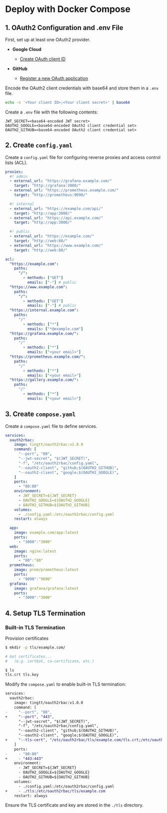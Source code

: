 # Deploy with Docker Compose

## 1. OAuth2 Configuration and .env File

First, set up at least one OAuth2 provider.

- **Google Cloud**
  - [Create OAuth client ID](https://console.cloud.google.com/apis/credentials/oauthclient)

- **GitHub**
  - [Register a new OAuth application](https://github.com/settings/applications/new)

Encode the OAuth2 client credentials with base64 and store them in a `.env` file.

```sh
echo -n '<Your client ID>;<Your client secret>' | base64
```

Create a `.env` file with the following contents:

```env
JWT_SECRET=<base64-encoded JWT secret>
OAUTH2_GOOGLE=<base64-encoded OAuth2 client credential set>
OAUTH2_GITHUB=<base64-encoded OAuth2 client credential set>
```

## 2. Create `config.yaml`

Create a `config.yaml` file for configuring reverse proxies and access control lists (ACL).

```yaml
proxies:
  #! admin
  - external_url: "https://grafana.example.com/"
    target: "http://grafana:3000/"
  - external_url: "https://prometheus.example.com/"
    target: "http://prometheus:9090/"

  #! internal
  - external_url: "https://example.com/api/"
    target: "http://app:3000/"
  - external_url: "https://api.example.com/"
    target: "http://app:3000/"

  #! public
  - external_url: "https://example.com/"
    target: "http://web:80/"
  - external_url: "https://www.example.com/"
    target: "http://web:80/"

acl:
  "https://example.com":
    paths:
      "/":
        - methods: ["GET"]
          emails: ["-"] # public
  "https://www.example.com":
    paths:
      "/":
        - methods: ["GET"]
          emails: ["-"] # public
  "https://internal.example.com":
    paths:
      "/"
        - methods: ["*"]
          emails: ["*@example.com"]
  "https://grafana.example.com/":
    paths:
      "/"
        - methods: ["*"]
          emails: ["<your email>"]
  "https://prometheus.example.com/":
    paths:
      "/"
        - methods: ["*"]
          emails: ["<your email>"]
  "https://gallery.example.com/":
    paths:
      "/"
        - methods: ["*"]
          emails: ["<your email>"]
```

## 3. Create `compose.yaml`

Create a `compose.yaml` file to define services.

```yaml
services:
  oauth2rbac:
    image: tingtt/oauth2rbac:v1.0.0
    command: [
      "--port", "80",
      "--jwt-secret", "$(JWT_SECRET)",
      "-f", "/etc/oauth2rbac/config.yaml",
      "--oauth2-client", "github;$(OAUTH2_GITHUB)",
      "--oauth2-client", "google;$(OAUTH2_GOOGLE)",
    ]
    ports:
      - "80:80"
    environment:
      - JWT_SECRET=${JWT_SECRET}
      - OAUTH2_GOOGLE=${OAUTH2_GOOGLE}
      - OAUTH2_GITHUB=${OAUTH2_GITHUB}
    volumes:
      - ./config.yaml:/etc/oauth2rbac/config.yaml
    restart: always

  app:
    image: example.com/app:latest
    ports:
      - "3000":"3000"
  web:
    image: nginx:latest
    ports:
      - "80":"80"
  prometheus:
    image: prom/prometheus:latest
    ports:
      - "9090":"9090"
  grafana:
    image: grafana/grafana:latest
    ports:
      - "3000":"3000"
```

## 4. Setup TLS Termination

### Built-in TLS Termination

Provision certificates

```sh
$ mkdir -p tls/example.com/

# Get certificates...
#   (e.g. certbot, ca-certificate, etc.)

$ ls
tls.crt tls.key
```

Modify the `compose.yaml` to enable built-in TLS termination:

```diff
services:
  oauth2rbac:
    image: tingtt/oauth2rbac:v1.0.0
    command: [
-     "--port", "80",
+     "--port", "443",
      "--jwt-secret", "$(JWT_SECRET)",
      "-f", "/etc/oauth2rbac/config.yaml",
      "--oauth2-client", "github;$(OAUTH2_GITHUB)",
      "--oauth2-client", "google;$(OAUTH2_GOOGLE)",
+     "--tls-cert", "/etc/oauth2rbac/tls/example.com/tls.crt;/etc/oauth2rbac/tls/example.com/tls.key",
    ]
    ports:
-     - "80:80"
+     - "443:443"
    environment:
      - JWT_SECRET=${JWT_SECRET}
      - OAUTH2_GOOGLE=${OAUTH2_GOOGLE}
      - OAUTH2_GITHUB=${OAUTH2_GITHUB}
    volumes:
      - ./config.yaml:/etc/oauth2rbac/config.yaml
+     - ./tls:/etc/oauth2rbac/tls/example.com
    restart: always
```

Ensure the TLS certificate and key are stored in the `./tls` directory.
